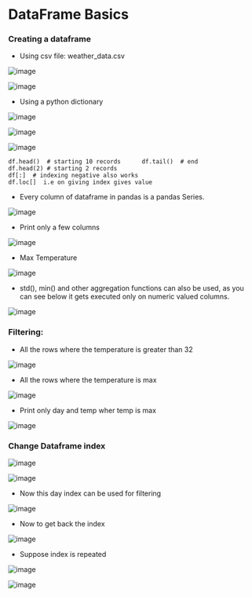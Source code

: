 # DataFrame Basics

### Creating a dataframe

* Using csv file: weather_data.csv

![image](https://user-images.githubusercontent.com/63589909/86243927-cd442200-bbc4-11ea-8881-8b40d23fd965.png)

![image](https://user-images.githubusercontent.com/63589909/86244081-0aa8af80-bbc5-11ea-8b61-74f720ae1edf.png)

* Using a python dictionary

![image](https://user-images.githubusercontent.com/63589909/86244479-a4705c80-bbc5-11ea-95c1-d41cb8e7c4bd.png)

![image](https://user-images.githubusercontent.com/63589909/86244686-f5805080-bbc5-11ea-835a-ed33572b3dfd.png)

![image](https://user-images.githubusercontent.com/63589909/86245336-f2399480-bbc6-11ea-89c9-b43324c0076b.png)

```
df.head()  # starting 10 records      df.tail()  # end
df.head(2) # starting 2 records
df[:]  # indexing negative also works
df.loc[]  i.e on giving index gives value
```

* Every column of dataframe in pandas is a pandas Series.

![image](https://user-images.githubusercontent.com/63589909/86245508-3331a900-bbc7-11ea-9184-6ab7507f49a5.png)

* Print only a few columns

![image](https://user-images.githubusercontent.com/63589909/86245753-915e8c00-bbc7-11ea-8237-270566528da0.png)

* Max Temperature

![image](https://user-images.githubusercontent.com/63589909/86245950-e39fad00-bbc7-11ea-8e8d-4d4ded8ee069.png)

* std(), min() and other aggregation functions can also be used, as you can see below it gets executed only on numeric valued columns.

![image](https://user-images.githubusercontent.com/63589909/86246118-1a75c300-bbc8-11ea-9368-d4d2a8527e7f.png)

### Filtering: 

* All the rows where the temperature is greater than 32

![image](https://user-images.githubusercontent.com/63589909/86246390-8b1cdf80-bbc8-11ea-9fae-9cb519444f70.png)

* All the rows where the temperature is max

![image](https://user-images.githubusercontent.com/63589909/86246557-d0411180-bbc8-11ea-90c4-a1e5734c9d5e.png)

* Print only day and temp wher temp is max

![image](https://user-images.githubusercontent.com/63589909/86246755-21510580-bbc9-11ea-9602-dd67ed2dbf67.png)

### Change Dataframe index

![image](https://user-images.githubusercontent.com/63589909/86247075-96bcd600-bbc9-11ea-9b23-ea583a9d6aa7.png)

![image](https://user-images.githubusercontent.com/63589909/86247922-cae4c680-bbca-11ea-83f7-2172da5b354b.png)

* Now this day index can be used for filtering

![image](https://user-images.githubusercontent.com/63589909/86248729-e43a4280-bbcb-11ea-8bf9-f21f812899ae.png)

* Now to get back the index

![image](https://user-images.githubusercontent.com/63589909/86248988-47c47000-bbcc-11ea-9ff3-f7a25f7f2953.png)

* Suppose index is repeated

![image](https://user-images.githubusercontent.com/63589909/86249215-9a059100-bbcc-11ea-82f6-773c7c7251b1.png)

![image](https://user-images.githubusercontent.com/63589909/86249437-eea90c00-bbcc-11ea-99b4-5981aa4ea605.png)


































